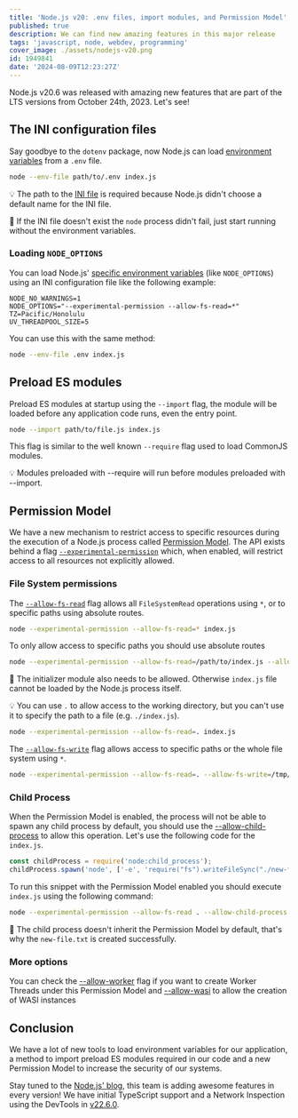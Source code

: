 ```yaml
---
title: 'Node.js v20: .env files, import modules, and Permission Model'
published: true
description: We can find new amazing features in this major release
tags: 'javascript, node, webdev, programming'
cover_image: ./assets/nodejs-v20.png
id: 1949841
date: '2024-08-09T12:23:27Z'
---
```


Node.js v20.6 was released with amazing new features that are part of the LTS versions from October 24th, 2023. Let's see!

## The INI configuration files

Say goodbye to the `dotenv` package, now Node.js can load [environment variables](https://nodejs.org/docs/latest/api/cli.html#--env-fileconfig) from a `.env` file.

```bash
node --env-file path/to/.env index.js
```

💡 The path to the [INI file](https://en.wikipedia.org/wiki/INI_file) is required because Node.js didn't choose a default name for the INI file.

🧠 If the INI file doesn't exist the `node` process didn't fail, just start running without the environment variables.

### Loading `NODE_OPTIONS`

You can load Node.js' [specific environment variables](https://nodejs.org/docs/latest/api/cli.html#environment-variables) (like `NODE_OPTIONS`) using an INI configuration file like the following example:

```text
NODE_NO_WARNINGS=1
NODE_OPTIONS="--experimental-permission --allow-fs-read=*"
TZ=Pacific/Honolulu
UV_THREADPOOL_SIZE=5
```

You can use this with the same method:

```bash
node --env-file .env index.js
```

## Preload ES modules

Preload ES modules at startup using the `--import` flag, the module will be loaded before any application code runs, even the entry point.

```bash
node --import path/to/file.js index.js
```

This flag is similar to the well known `--require` flag used to load CommonJS modules.

💡 Modules preloaded with --require will run before modules preloaded with --import.

## Permission Model

We have a new mechanism to restrict access to specific resources during the execution of a Node.js process called [Permission Model](https://nodejs.org/docs/latest/api/permissions.html#permission-model). The API exists behind a flag [`--experimental-permission`](https://nodejs.org/docs/latest/api/cli.html#--experimental-permission) which, when enabled, will restrict access to all resources not explicitly allowed.

### File System permissions

The [`--allow-fs-read`](https://nodejs.org/docs/latest/api/cli.html#--allow-fs-read) flag allows all `FileSystemRead` operations using `*`, or to specific paths using absolute routes.

```bash
node --experimental-permission --allow-fs-read=* index.js
```

To only allow access to specific paths you should use absolute routes

```bash
node --experimental-permission --allow-fs-read=/path/to/index.js --allow-fs-read=/path/to/directory index.js
```

🧠 The initializer module also needs to be allowed. Otherwise `index.js` file cannot be loaded by the Node.js process itself.

💡 You can use `.` to allow access to the working directory, but you can't use it to specify the path to a file (e.g. `./index.js`).

```bash
node --experimental-permission --allow-fs-read=. index.js
```

The [`--allow-fs-write`](https://nodejs.org/docs/latest/api/cli.html#--allow-fs-write) flag allows access to specific paths or the whole file system using `*`.

```bash
node --experimental-permission --allow-fs-read=. --allow-fs-write=/tmp/ index.js
```

### Child Process

When the Permission Model is enabled, the process will not be able to spawn any child process by default, you should use the [--allow-child-process](https://nodejs.org/docs/latest/api/cli.html#--allow-child-process) to allow this operation. Let's use the following code for the `index.js`.

```javascript
const childProcess = require('node:child_process');
childProcess.spawn('node', ['-e', 'require("fs").writeFileSync("./new-file.txt", "Hello, World!")']);
```

To run this snippet with the Permission Model enabled you should execute `index.js` using the following command:

```bash
node --experimental-permission --allow-fs-read . --allow-child-process index.js
```

🧠 The child process doesn't inherit the Permission Model by default, that's why the `new-file.txt` is created successfully.

### More options

You can check the [--allow-worker](https://nodejs.org/docs/latest/api/cli.html#--allow-worker) flag if you want to create Worker Threads under this Permission Model and [--allow-wasi](https://nodejs.org/docs/latest/api/cli.html#--allow-wasi) to allow the creation of WASI instances

## Conclusion

We have a lot of new tools to load environment variables for our application, a method to import preload ES modules required in our code and a new Permission Model to increase the security of our systems.

Stay tuned to the [Node.js' blog](https://nodejs.org/en/blog), this team is adding awesome features in every version! We have initial TypeScript support and a Network Inspection using the DevTools in [v22.6.0](https://github.com/nodejs/node/releases/tag/v22.6.0).
